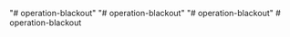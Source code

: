 "# operation-blackout" 
"# operation-blackout" 
"# operation-blackout" 
#   o p e r a t i o n - b l a c k o u t  
 